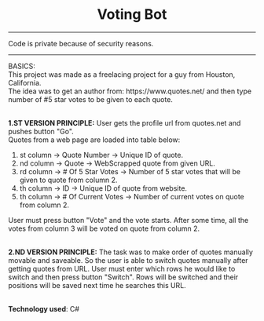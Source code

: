 <center><h1>Voting Bot</h1></center>
<hr>
Code is private because of security reasons.
<hr>
BASICS:<br>
This project was made as a freelacing project for a guy from Houston, California.<br>
The idea was to get an author from: https://www.quotes.net/ and then type number of #5 star votes to be given to each quote.<br><br>

<b>1.ST VERSION PRINCIPLE:</b>
User gets the profile url from quotes.net and pushes button "Go".<br>
Quotes from a web page are loaded into table below:
<ol>
  <li>st column -> Quote Number -> Unique ID of quote.</li>
  <li>nd column -> Quote -> WebScrapped quote from given URL.</li>
  <li>rd column -> # Of 5 Star Votes -> Number of 5 star votes that will be given to quote from column 2.</li>
  <li>th column -> ID -> Unique ID of quote from website.</li>
  <li>th column -> # Of Current Votes -> Number of current votes on quote from column 2.</li>
</ol>
User must press button "Vote" and the vote starts. After some time, all the votes from column 3 will be voted on quote from column 2.<br><br>

<b>2.ND VERSION PRINCIPLE:</b>
The task was to make order of quotes manually movable and saveable.
So the user is able to switch quotes manually after getting quotes from URL.
User must enter which rows he would like to switch and then press button "Switch".
Rows will be switched and their positions will be saved next time he searches this URL.<br><br>

<b>Technology used</b>: C#
